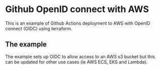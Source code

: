 # Github OpenID connect with AWS

This is an example of Github Actions deployment to AWS with OpenID connect (OIDC) using terraform.

## The example

The example sets up OIDC to allow access to an AWS s3 bucket but this can be updated for other use cases (ie AWS ECS, EKS and Lambda).
